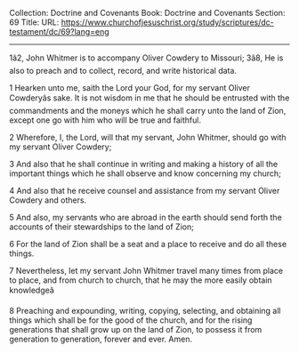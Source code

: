 Collection: Doctrine and Covenants
Book: Doctrine and Covenants
Section: 69
Title: 
URL: https://www.churchofjesuschrist.org/study/scriptures/dc-testament/dc/69?lang=eng

---

1â2, John Whitmer is to accompany Oliver Cowdery to Missouri; 3â8, He is also to preach and to collect, record, and write historical data.

1 Hearken unto me, saith the Lord your God, for my servant Oliver Cowderyâs sake. It is not wisdom in me that he should be entrusted with the commandments and the moneys which he shall carry unto the land of Zion, except one go with him who will be true and faithful.

2 Wherefore, I, the Lord, will that my servant, John Whitmer, should go with my servant Oliver Cowdery;

3 And also that he shall continue in writing and making a history of all the important things which he shall observe and know concerning my church;

4 And also that he receive counsel and assistance from my servant Oliver Cowdery and others.

5 And also, my servants who are abroad in the earth should send forth the accounts of their stewardships to the land of Zion;

6 For the land of Zion shall be a seat and a place to receive and do all these things.

7 Nevertheless, let my servant John Whitmer travel many times from place to place, and from church to church, that he may the more easily obtain knowledgeâ

8 Preaching and expounding, writing, copying, selecting, and obtaining all things which shall be for the good of the church, and for the rising generations that shall grow up on the land of Zion, to possess it from generation to generation, forever and ever. Amen.
